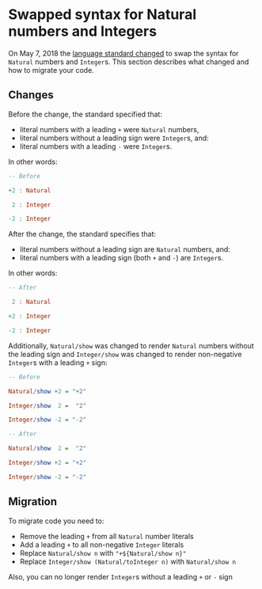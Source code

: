 # Swapped syntax for Natural numbers and Integers

On May 7, 2018 the [language standard changed][change] to swap the syntax for `Natural` numbers and `Integer`s.  This section describes what changed and how to migrate your code.

## Changes

Before the change, the standard specified that:

* literal numbers with a leading `+` were `Natural` numbers,
* literal numbers without a leading sign were `Integer`s, and:
* literal numbers with a leading `-` were `Integer`s.

In other words:

```haskell
-- Before

+2 : Natural

 2 : Integer

-2 : Integer
```

After the change, the standard specifies that:

* literal numbers without a leading sign are `Natural` numbers, and:
* literal numbers with a leading sign (both `+` and `-`) are `Integer`s.

In other words:

```haskell
-- After

 2 : Natural

+2 : Integer

-2 : Integer
```

Additionally, `Natural/show` was changed to render `Natural` numbers without the leading sign and `Integer/show` was changed to render non-negative `Integer`s with a leading `+` sign:

```haskell
-- Before

Natural/show +2 = "+2"

Integer/show  2 =  "2"

Integer/show -2 = "-2"
```

```haskell
-- After

Natural/show  2 =  "2"

Integer/show +2 = "+2"

Integer/show -2 = "-2"
```

## Migration

To migrate code you need to:

* Remove the leading `+` from all `Natural` number literals
* Add a leading `+` to all non-negative `Integer` literals
* Replace `Natural/show n` with `"+${Natural/show n}"`
* Replace `Integer/show (Natural/toInteger n)` with `Natural/show n`

Also, you can no longer render `Integer`s without a leading `+` or `-` sign

[change]: https://github.com/dhall-lang/dhall-lang/pull/141
